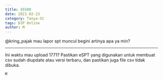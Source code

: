 ```yaml
---
title: 45500
date: 2021-02-23
category: Tanya-SC
tags: DJP Online
author: M
---
```


@kring_pajak mau lapor spt muncul begini artinya apa ya min?

---

Ini waktu mau upload 1771? Pastikan eSPT yang digunakan untuk membuat csv sudah diupdate atau versi terbaru, dan pastikan juga file csv tidak dibuka.

`M`
